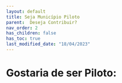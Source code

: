 ```yaml
---
layout: default
title: Seja Município Piloto
parent:  Deseja Contribuir?
nav_order: 2
has_children: false
has_toc: true
last_modified_date: "18/04/2023"
---
```


<style>
    p{
        text-align:justify;
        font-family:Verdana;
        font-size:12px;
    }    
</style>

<h1>Gostaria de ser Piloto:</h1>